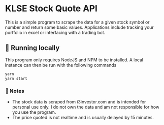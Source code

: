 # KLSE Stock Quote API
This is a simple program to scrape the data for a given stock symbol or number and return some basic values. Applications include tracking your portfolio in excel or interfacing with a trading bot.

## 🚀 Running locally
This program only requires NodeJS and NPM to be installed. A local instance can then be run with the following commands
```bash
yarn
yarn start
```

### 📝 Notes
* The stock data is scraped from i3investor.com and is intended for personal use only. I do not own the data and am not responsible for how you use the program.
* The price quoted is not realtime and is usually delayed by 15 minutes.